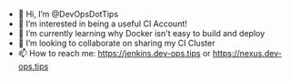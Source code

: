 - 👋 Hi, I’m @DevOpsDotTips
- 👀 I’m interested in being a useful CI Account!
- 🌱 I’m currently learning why Docker isn't easy to build and deploy
- 💞️ I’m looking to collaborate on sharing my CI Cluster
- 📫 How to reach me: https://jenkins.dev-ops.tips or https://nexus.dev-ops.tips

<!---
DevOpsDotTips/DevOpsDotTips is a ✨ special ✨ repository because its `README.md` (this file) appears on your GitHub profile.
You can click the Preview link to take a look at your changes.
--->
